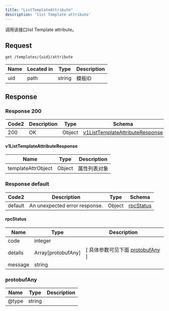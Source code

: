 ```yaml
---
title: "ListTemplateAttribute"
description: 'list Template attribute'
---
```



调用该接口list Template attribute。



## Request


```
get /templates/{uid}/attribute
```



| Name | Located in | Type | Description | 
| ---- | ---------- | ----------- | ----------- | 
| uid | path | string | 模板ID |  





## Response



### Response  200

 
| Code2 | Description | Type | Schema |
| ---- | ----------- | ------ | ------ |
| 200 | OK | Object | [v1ListTemplateAttributeResponse](#v1ListTemplateAttributeResponse) |

#### v1ListTemplateAttributeResponse

| Name | Type | Description | 
| ---- | ---- | ----------- |    
| templateAttrObject | Object | 属性列表对象   |   


  
    
          
     
 
 


 


### Response  default

 
| Code2 | Description | Type | Schema |
| ---- | ----------- | ------ | ------ |
| default | An unexpected error response. | Object | [rpcStatus](#rpcStatus) |

#### rpcStatus

| Name | Type | Description | 
| ---- | ---- | ----------- |     
| code | integer |  |          
| details | Array[protobufAny] |  [ 具体参数可见下面 [protobufAny](#protobufAny) ] |       
| message | string |  |   


  
     
   
       
         
### protobufAny
| Name | Type | Description | 
| ---- | ---- | ----------- |     
| @type | string |  |   


  
     
 
 


          
     
   
     
 
 


 


